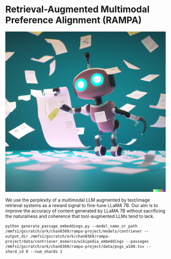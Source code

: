 # Retrieval-Augmented Multimodal Preference Alignment (RAMPA)

![img](assets/images/art1.png)

We use the perplexity of a multimodal LLM augmented by text/image retrieval systems as a reward signal to fine-tune LLaMA 7B. Our aim is to improve the accuracy of content generated by LLaMA 7B without sacrificing the naturalness and coherence that tool-augmented LLMs tend to lack.


```
python generate_passage_embeddings.py --model_name_or_path /mmfs1/gscratch/ark/chan0369/rampa-project/models/contriever --output_dir /mmfs1/gscratch/ark/chan0369/rampa-project/data/contriever_msmarco/wikipedia_embeddings --passages /mmfs1/gscratch/ark/chan0369/rampa-project/data/psgs_w100.tsv --shard_id 0 --num_shards 1
```

